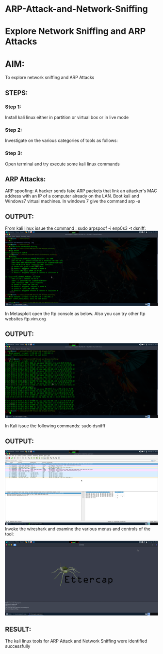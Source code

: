 # ARP-Attack-and-Network-Sniffing
# Explore Network Sniffing and ARP Attacks

# AIM:

To explore network sniffing and ARP Attacks

## STEPS:

### Step 1:

Install kali linux either in partition or virtual box or in live mode

### Step 2:

Investigate on the various categories of tools as follows:


### Step 3:
Open terminal and try execute some kali linux commands

## ARP Attacks:  
ARP spoofing: A hacker sends fake ARP packets that link an attacker's MAC address with an IP of a computer already on the LAN. 
Boot kali and Windows7 virtual machines.
In windows 7 give the command arp -a
## OUTPUT:


From kali linux issue the command :
sudo arpspoof -i enp0s3 -t
 dsniff:
 ![Alt text](<img/Screenshot at 2025-04-23 20-23-27.png>)

In Metasploit open the ftp console as below. Also you can try other ftp websites ftp.vim.org
## OUTPUT:

![Alt text](img/sudoarpspoof.png)

In Kali issue the following commands:
sudo dsnifff
## OUTPUT:

![Alt text](img/wireshark4.png)
Invoke the wireshark and examine the various menus  and controls of the tool:

![Alt text](img/ettercap.png)


## RESULT:
The kali linux tools for ARP Attack and Network Sniffing were identified successfully
